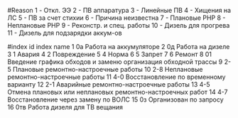 #Reason
1 - Откл. ЭЭ
2 - ПВ аппаратура
3 - Линейные ПВ
4 - Хищения на ЛС
5 - ПВ за счет стихии
6 - Причина неизвестна
7 - Плановые РНР
8 - Неплановые РНР
9 - Реконстр. и спец. работы
10 - Дизель для прогрева
11 - Дизель для подзарядки аккум-ов


#index
id	index	name
1	0а	Работа на аккумуляторе
2	0д	Работа на дизеле
3	1	Авария
4	2	Повреждение
5	4	Норма
6	5	Запрет
7	6	Ремонт
8	01	Введение графика обходов и заменю организация обходной трассы
9	2-5	Плановые ремонтно-настроечные работы
10	2-8	Неплановые ремонтно-настроечные работы
11	4-0	Восстановление по временному варианту
12	2-1	Аварийные ремонтно-настроечные работы
13	4-5	Отмена плановых или неплановых ремонтно-настроечных работ
14	4-7	Восстановление через замену по ВОЛС
15	0з	Организован по запросу
16	0тв	Работа дизеля для ТВ вещания

